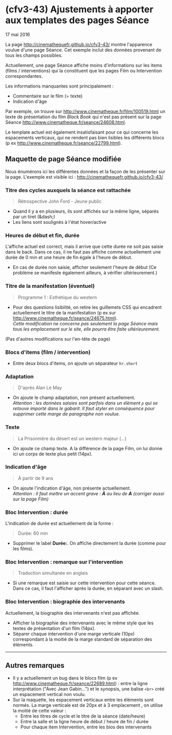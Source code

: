 # (cfv3-43) Ajustements à apporter aux templates des pages Séance

17 mai 2016

La page http://cinemathequefr.github.io/cfv3-43/ montre l'apparence voulue d'une page Séance. Cet exemple inclut des données provenant de tous les champs possibles.

Actuellement, une page Séance affiche moins d'informations sur les items (films / interventions) qui la constituent que les pages Film ou Intervention correspondantes.

Les informations manquantes sont principalement :

* Commentaire sur le film (= texte)
* Indication d'âge

Par exemple, on trouve sur  http://www.cinematheque.fr/film/100519.html un texte de présentation du film <em>Black Book</em> qui n'est pas présent sur la page Séance http://www.cinematheque.fr/seance/24608.html.

Le template actuel est également insatisfaisant pour ce qui concerne les espacements verticaux, qui ne rendent pas bien lisibles les différents blocs (p ex http://www.cinematheque.fr/seance/22799.html).



## Maquette de page Séance modifiée

Nous énumérons ici les différentes données et la façon de les présenter sur la page. L'exemple est visible ici : http://cinemathequefr.github.io/cfv3-43/

###  Titre des cycles auxquels la séance est rattachée

> Rétrospective John Ford - Jeune public

* Quand il y a en plusieurs, ils sont affichés sur la même ligne, séparés par un tiret (\&dash;)
* Les liens sont soulignés à l'état hover/active

### Heures de début et fin, durée

L'affiche actuel est correct, mais il arrive que cette durée ne soit pas saisie dans le back. Dans ce cas, il ne faut pas affiche comme actuellement une durée de 0 min et une heure de fin égale à l'heure de début.

* En cas de durée non saisie, afficher seulement l'heure de début (Ce problème se manifeste également ailleurs, à vérifier ultérieurement.)

### Titre de la manifestation (éventuel)

> Programme 1 : Esthétique du western

* Pour des questions lisibilité, on retire les guillemets CSS qui encadrent actuellement le titre de la manifestation (p ex sur http://www.cinematheque.fr/seance/24675.html).  
*Cette modification ne concerne pas seulement la page Séance mais tous les emplacement sur le site, elle pourra être faite ultérieurement.*

(Pas d'autres modifications sur l'en-tête de page)

### Blocs d'items (film / intervention)

* Entre deux blocs d'items, on ajoute un séparateur `hr.short`

### Adaptation

> D'après Alan Le May

* On ajoute le champ adaptation, non présent actuellement.  
*Attention : les données saisies sont parfois dans un élément `p` qui se retouve importé dans le gabarit. Il faut styler en conséquence pour supprimer cette marge de paragraphe non voulue.*

### Texte

> La Prisonnière du désert est un western majeur (...)

* On ajoute ce champ texte. A la différence de la page Film, on lui donne ici un corps de texte plus petit (14px).

### Indication d'âge

> À partir de 9 ans

* On ajoute l'indication d'âge, non présente actuellement.  
*Attention : il faut mettre un accent grave : **À** au lieu de **A** (corriger aussi sur la page Film)*

### Bloc Intervention : durée

L'indication de durée est actuellement de la forme :

> Durée: 60 min

* Supprimer le label **Durée:**. On affiche directement la durée (comme pour les films).

### Bloc Intervention : remarque sur l'intervention


> Traduction simultanée en anglais

* Si une remarque est saisie sur cette intervention pour cette séance. Dans ce cas, il faut l'afficher après la durée, en séparant avec un slash.

### Bloc Intervention : biographie des intervenants

Actuellement, la biographie des intervenants n'est pas affichée.

* Afficher la biographie des intervenants avec le même style que les textes de présentation d'un film (14px).
* Séparer chaque intervention d'une marge verticale (10px) correspondant à la moitié de la marge standard de séparation des éléments.

---

## Autres remarques

* Il y a actuellement un bug dans le blocs film (p ex http://www.cinematheque.fr/seance/22689.html) : entre la ligne interprétation ("Avec Jean Gabin...") et le synopsis, une balise `<br>` créé un espacement vertical non voulu.
* Sur la maquette, les espacement verticaux entre les éléments sont normés. La marge verticale est de 20px et à 3 emplacement , on utilise la moitié de cette valeur :
  * Entre les titres de cycle et le titre de la séance (date/heure)
  * Entre la salle et la ligne heure de début / heure de fin / durée
  * Pour chaque item Intervention, entre les bios des intervenants







